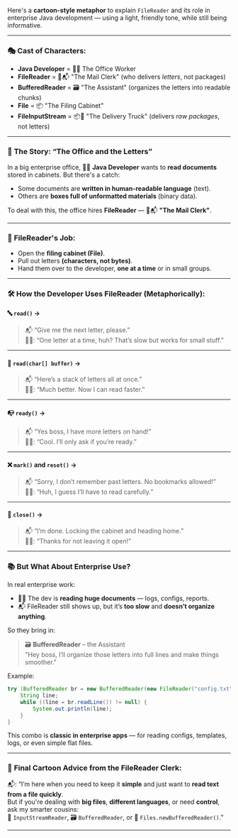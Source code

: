 Here's a **cartoon-style metaphor** to explain `FileReader` and its role in enterprise Java development — using a light, friendly tone, while still being informative.

---

### 🎭 **Cast of Characters:**
- **Java Developer** = 🧑‍💻 The Office Worker
- **FileReader** = 📄📬 "The Mail Clerk" (who delivers *letters*, not packages)
- **BufferedReader** = 🗃️ "The Assistant" (organizes the letters into readable chunks)
- **File** = 📦 "The Filing Cabinet"
- **FileInputStream** = 📦🚚 "The Delivery Truck" (delivers *raw packages*, not letters)

---

### 📖 **The Story: “The Office and the Letters”**

In a big enterprise office, 🧑‍💻 **Java Developer** wants to **read documents** stored in cabinets. But there's a catch:

- Some documents are **written in human-readable language** (text).
- Others are **boxes full of unformatted materials** (binary data).

To deal with this, the office hires **FileReader** — 📄📬 **"The Mail Clerk"**.

---

### 📨 **FileReader's Job:**
- Open the **filing cabinet (File)**.
- Pull out letters **(characters, not bytes)**.
- Hand them over to the developer, **one at a time** or in small groups.

---

### 🛠️ **How the Developer Uses FileReader (Metaphorically):**

#### 🔤 `read()` →
> 📬 “Give me the next letter, please.”  
🧑‍💻: “One letter at a time, huh? That’s slow but works for small stuff.”

---

#### 🧾 `read(char[] buffer)` →
> 📬 “Here’s a stack of letters all at once.”  
🧑‍💻: “Much better. Now I can read faster.”

---

#### 📭 `ready()` →
> 📬 “Yes boss, I have more letters on hand!”  
🧑‍💻: “Cool. I’ll only ask if you’re ready.”

---

#### ❌ `mark()` and `reset()` →
> 📬 “Sorry, I don’t remember past letters. No bookmarks allowed!”  
🧑‍💻: “Huh, I guess I’ll have to read carefully.”

---

#### 🚪 `close()` →
> 📬 “I’m done. Locking the cabinet and heading home.”  
🧑‍💻: “Thanks for not leaving it open!”

---

### 📚 **But What About Enterprise Use?**

In real enterprise work:

- 🧑‍💻 The dev is **reading huge documents** — logs, configs, reports.
- 📬 FileReader still shows up, but it’s **too slow** and **doesn’t organize anything**.

So they bring in:

> 🗃️ **BufferedReader** – the Assistant  
> "Hey boss, I’ll organize those letters into full lines and make things smoother."

Example:

```java
try (BufferedReader br = new BufferedReader(new FileReader("config.txt"))) {
    String line;
    while ((line = br.readLine()) != null) {
        System.out.println(line);
    }
}
```

This combo is **classic in enterprise apps** — for reading configs, templates, logs, or even simple flat files.

---

### 🧠 **Final Cartoon Advice from the FileReader Clerk:**

📬: “I’m here when you need to keep it **simple** and just want to **read text from a file quickly**.  
But if you're dealing with **big files**, **different languages**, or need **control**, ask my smarter cousins:  
🧾 `InputStreamReader`, 🗃️ `BufferedReader`, or 🔧 `Files.newBufferedReader()`.”

---

